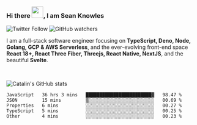 ### Hi there <img src="https://raw.githubusercontent.com/MartinHeinz/MartinHeinz/master/wave.gif" width="30" />, I am Sean Knowles

![Twitter Follow](https://img.shields.io/twitter/follow/JuniorDEVed?style=social)  ![GitHub watchers](https://img.shields.io/github/watchers/JuniorDEVed/JuniorDEVed?style=social)

 I am a full-stack software engineer focusing on **TypeScript, Deno, Node, Golang, GCP & AWS Serverless**, and the ever-evolving front-end space **React 18+, React Three Fiber, Threejs, React Native, NextJS**, and the beautiful **Svelte**.
 
 <br>
 
 ![Catalin's GitHub stats](https://github-readme-stats.vercel.app/api?username=algoflows&theme=vue-dark)
 
 <!--START_SECTION:waka-->

```text
JavaScript   36 hrs 3 mins   ████████████████████████▓   98.47 %
JSON         15 mins         ▒░░░░░░░░░░░░░░░░░░░░░░░░   00.69 %
Properties   6 mins          ░░░░░░░░░░░░░░░░░░░░░░░░░   00.27 %
TypeScript   5 mins          ░░░░░░░░░░░░░░░░░░░░░░░░░   00.25 %
Other        4 mins          ░░░░░░░░░░░░░░░░░░░░░░░░░   00.23 %
```

<!--END_SECTION:waka-->
